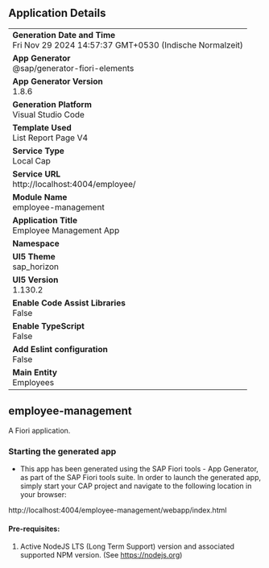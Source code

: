 ## Application Details
|               |
| ------------- |
|**Generation Date and Time**<br>Fri Nov 29 2024 14:57:37 GMT+0530 (Indische Normalzeit)|
|**App Generator**<br>@sap/generator-fiori-elements|
|**App Generator Version**<br>1.8.6|
|**Generation Platform**<br>Visual Studio Code|
|**Template Used**<br>List Report Page V4|
|**Service Type**<br>Local Cap|
|**Service URL**<br>http://localhost:4004/employee/
|**Module Name**<br>employee-management|
|**Application Title**<br>Employee Management App|
|**Namespace**<br>|
|**UI5 Theme**<br>sap_horizon|
|**UI5 Version**<br>1.130.2|
|**Enable Code Assist Libraries**<br>False|
|**Enable TypeScript**<br>False|
|**Add Eslint configuration**<br>False|
|**Main Entity**<br>Employees|

## employee-management

A Fiori application.

### Starting the generated app

-   This app has been generated using the SAP Fiori tools - App Generator, as part of the SAP Fiori tools suite.  In order to launch the generated app, simply start your CAP project and navigate to the following location in your browser:

http://localhost:4004/employee-management/webapp/index.html

#### Pre-requisites:

1. Active NodeJS LTS (Long Term Support) version and associated supported NPM version.  (See https://nodejs.org)


